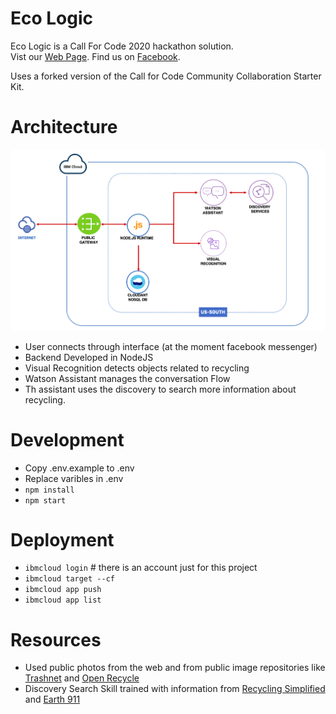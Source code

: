 Eco Logic
========


Eco Logic is a Call For Code 2020 hackathon solution.  
Vist our [Web Page](http://ecologic-2020.mybluemix.net/).
Find us on [Facebook](https://www.facebook.com/Eco-Logic-107364791033184).

Uses a forked version of the Call for Code Community Collaboration Starter Kit.

Architecture
===========

![](public/architecture.png)

* User connects through interface (at the moment facebook messenger)
* Backend Developed in NodeJS
* Visual Recognition detects objects related to recycling
* Watson Assistant manages the conversation Flow
* Th assistant uses the discovery to search more information about recycling.


Development
===========

* Copy .env.example to .env
* Replace varibles in .env
* `npm install`
* `npm start`


Deployment
==========

* `ibmcloud login` # there is an account just for this project
* `ibmcloud target --cf`
* `ibmcloud app push`
* `ibmcloud app list`

Resources
==========

* Used public photos from the web and from public image repositories like [Trashnet](https://github.com/garythung/trashnet) and [Open Recycle](https://github.com/openrecycle/dataset)
* Discovery Search Skill trained with information from [Recycling Simplified](https://recyclingsimplified.com/) and [Earth 911](https://earth911.com/) 
